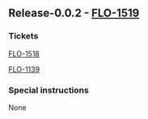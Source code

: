 ## Release-0.0.2 - [FLO-1519](https://eaflood.atlassian.net/browse/FLO-1519)

### Tickets
[FLO-1518](https://eaflood.atlassian.net/browse/FLO-1518)

[FLO-1139](https://eaflood.atlassian.net/browse/FLO-1139)


### Special instructions
None
